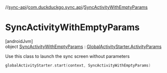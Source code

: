 //[sync-api](../../../index.md)/[com.duckduckgo.sync.api](../index.md)/[SyncActivityWithEmptyParams](index.md)

# SyncActivityWithEmptyParams

[androidJvm]\
object [SyncActivityWithEmptyParams](index.md) : [GlobalActivityStarter.ActivityParams](../../../../navigation-api/navigation-api/com.duckduckgo.navigation.api/-global-activity-starter/-activity-params/index.md)

Use this class to launch the sync screen without parameters

```kotlin
globalActivityStarter.start(context, SyncActivityWithEmptyParams)
```
